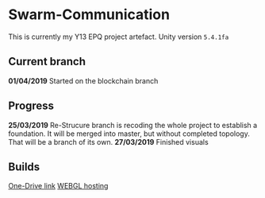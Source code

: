# Swarm-Communication
This is currently my Y13 EPQ project artefact.
Unity version `5.4.1fa `

## Current branch
**01/04/2019** Started on the blockchain branch

## Progress
**25/03/2019** Re-Strucure branch is recoding the whole project to establish a foundation. It will be merged into master, but without completed topology. That will be a branch of its own.
**27/03/2019** Finished visuals

## Builds
[One-Drive link](https://1drv.ms/f/s!AubV_uaju95k8WvOplFrt0kkA0Ym)
[WEBGL hosting](https://k-karol.github.io/Swarm-communication-webgl/)

